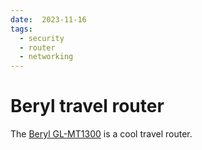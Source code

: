 ```yaml
---
date:  2023-11-16
tags:
  - security
  - router
  - networking
---
```


# Beryl travel router

The [Beryl GL-MT1300](https://www.gl-inet.com/products/gl-mt1300/) is a cool travel router.
